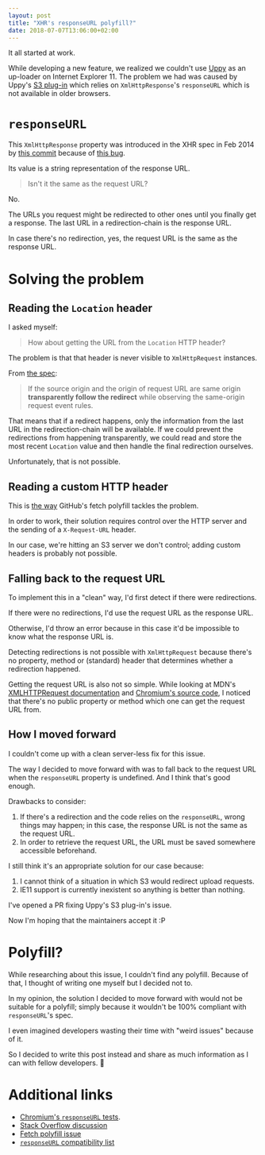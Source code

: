```yaml
---
layout: post
title: "XHR's responseURL polyfill?"
date: 2018-07-07T13:06:00+02:00
---
```


It all started at work.

While developing a new feature, we realized we couldn't use [Uppy](https://github.com/transloadit/uppy) as an up-loader on Internet Explorer 11.
The problem we had was caused by Uppy's [S3 plug-in](https://uppy.io/docs/aws-s3/) which relies on `XmlHttpResponse`'s `responseURL` which is not available in older browsers.

# `responseURL`

This `XmlHttpResponse` property was introduced in the XHR spec in Feb 2014 by [this commit](https://github.com/whatwg/xhr/commit/0c9670185b79c255211881e086e05e7a99e65f06) because of [this bug](https://www.w3.org/Bugs/Public/show_bug.cgi?id=15417).

Its value is a string representation of the response URL.

> Isn't it the same as the request URL?

No.

The URLs you request might be redirected to other ones until you finally get a response. The last URL in a redirection-chain is the response URL.

In case there's no redirection, yes, the request URL is the same as the response URL.

# Solving the problem

## Reading the `Location` header

I asked myself:

> How about getting the URL from the `Location` HTTP header?

The problem is that that header is never visible to `XmlHttpRequest` instances.

From [the spec](https://dvcs.w3.org/hg/xhr/raw-file/tip/Overview.html#infrastructure-for-the-send%28%29-method):

> If the source origin and the origin of request URL are same origin **transparently follow the redirect** while observing the same-origin request event rules.

That means that if a redirect happens, only the information from the last URL in the redirection-chain will be available.
If we could prevent the redirections from happening transparently, we could read and store the most recent `Location` value and then handle the final redirection ourselves.

Unfortunately, that is not possible.


## Reading a custom HTTP header

This is [the way](https://github.com/github/fetch/blob/da07fa1dde1b6db238ef5567c1096dd9873e3ebf/README.md#obtaining-the-response-url) GitHub's fetch polyfill tackles the problem.

In order to work, their solution requires control over the HTTP server and the sending of a `X-Request-URL` header.

In our case, we're hitting an S3 server we don't control; adding custom headers is probably not possible.

## Falling back to the request URL

To implement this in a "clean" way, I'd first detect if there were redirections.

If there were no redirections, I'd use the request URL as the response URL.

Otherwise, I'd throw an error because in this case it'd be impossible to know what the response URL is.

Detecting redirections is not possible with `XmlHttpRequest` because there's no property, method or (standard) header that determines whether a redirection happened.

Getting the request URL is also not so simple.
While looking at MDN's [XMLHTTPRequest documentation](https://developer.mozilla.org/en-US/docs/Web/API/XMLHTTPRequest#Constructor) and [Chromium's source code](https://github.com/chromium/chromium/blob/master/third_party/blink/renderer/core/xmlhttprequest/xml_http_request.cc), I noticed that there's no public property or method which one can get the request URL from.

## How I moved forward

I couldn't come up with a clean server-less fix for this issue.

The way I decided to move forward with was to fall back to the request URL when the `responseURL` property is undefined.
And I think that's good enough.

Drawbacks to consider:

1. If there's a redirection and the code relies on the `responseURL`, wrong things may happen; in this case, the response URL is not the same as the request URL.
2. In order to retrieve the request URL, the URL must be saved somewhere accessible beforehand.

I still think it's an appropriate solution for our case because:

1. I cannot think of a situation in which S3 would redirect upload requests.
2. IE11 support is currently inexistent so anything is better than nothing.

I've opened a PR fixing Uppy's S3 plug-in's issue.

Now I'm hoping that the maintainers accept it :P

# Polyfill?

While researching about this issue, I couldn't find any polyfill.
Because of that, I thought of writing one myself but I decided not to.

In my opinion, the solution I decided to move forward with would not be suitable for a polyfill; simply because it wouldn't be 100% compliant with `responseURL`'s spec.

I even imagined developers wasting their time with "weird issues" because of it.

So I decided to write this post instead and share as much information as I can with fellow developers. 🤗


# Additional links

- [Chromium's `responseURL` tests](https://github.com/chromium/chromium/blob/master/third_party/WebKit/LayoutTests/http/tests/xmlhttprequest/responseURL.html).
- [Stack Overflow discussion](https://stackoverflow.com/questions/8056277/how-to-get-response-url-in-xmlhttprequest)
- [Fetch polyfill issue](https://github.com/github/fetch/issues/443)
- [`responseURL` compatibility list](https://developer.mozilla.org/de/docs/Web/API/XMLHttpRequest/responseURL)
